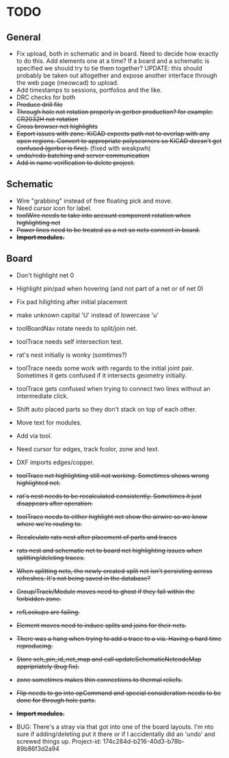 
# TODO

## General

* Fix upload, both in schematic and in board.  Need to decide how exactly to do this.  Add elements
  one at a time?  If a board and a schematic is specified we should try to tie them together?
  UPDATE: this should probably be taken out altogether and expose another interface through
  the web page (meowcad) to upload.
* Add timestamps to sessions, portfolios and the like.
* DRC checks for both
* ~~Produce drill file~~
* ~~Through hole not rotation properly in gerber production?  for example: CR2032H not rotation~~
* ~~Cross browser net highlights~~
* ~~Export issues with zone.  KiCAD expects path not to overlap with any open regions.  Convert
  to appropriate polyscorners so KiCAD doesn't get confused (gerber is fine).~~ (fixed with weakpwh)
* ~~undo/redo batching and server communication~~
* ~~Add in name verification to delete project.~~

## Schematic

* Wire "grabbing" instead of free floating pick and move.
* Need cursor icon for label.
* ~~toolWire needs to take into account component rotation when highlighting net~~
* ~~Power lines need to be treated as a net so nets connect in board.~~
* ~~**Import modules.**~~

## Board

* Don't highlight net 0
* Highlight pin/pad when hovering (and not part of a net or of net 0)
* Fix pad hilighting after initial placement
* make unknown capital 'U' instead of lowercase 'u'

* toolBoardNav rotate needs to split/join net.
* toolTrace needs self intersection test.
* rat's nest initially is wonky (somtimes?)
* toolTrace needs some work with regards to the initial joint pair.  Sometimes it gets confused
  if it intersects geometry initially.
* toolTrace gets confused when trying to connect two lines without an intermediate click.
* Shift auto placed parts so they don't stack on top of each other.
* Move text for modules.
* Add via tool.
* Need cursor for edges, track fcolor, zone and text.
* DXF imports edges/copper.
* ~~toolTrace net highlighting still not working.  Sometimes shows wrong highlighted net.~~
* ~~rat's nest needs to be recalculated consistently.  Sometimes it just disappears after operation.~~
* ~~toolTrace needs to either highlight net show the airwire so we know where we're
  routing to.~~
* ~~Recalculate rats nest after placement of parts and traces~~
* ~~rats nest and schematic net to board net highlighting issues when splitting/deleting traces.~~
* ~~When splitting nets, the newly created split net isn't persisting across refreshes.  It's not being
  saved in the database?~~
* ~~Group/Track/Module moves need to ghost if they fall within the forbidden zone.~~
* ~~refLookups are failing.~~
* ~~Element moves need to induce splits and joins for their nets.~~
* ~~There was a hang when trying to add a trace to a via.  Having a hard time reproducing.~~
* ~~Store sch_pin_id_net_map and call updateSchematicNetcodeMap appripriately (bug fix).~~
* ~~zone sometimes makes thin connections to thermal reliefs.~~
* ~~Flip needs to go into opCommand and special consideration needs to be done for through hole parts.~~
* ~~**Import modules.**~~

* BUG: There's a stray via that got into one of the board layouts.  I'm nto sure if adding/deleting put
  it there or if I accidentally did an 'undo' and screwed things up.  Project-id: 174c284d-b216-40d3-b78b-89b86f3d2a94


